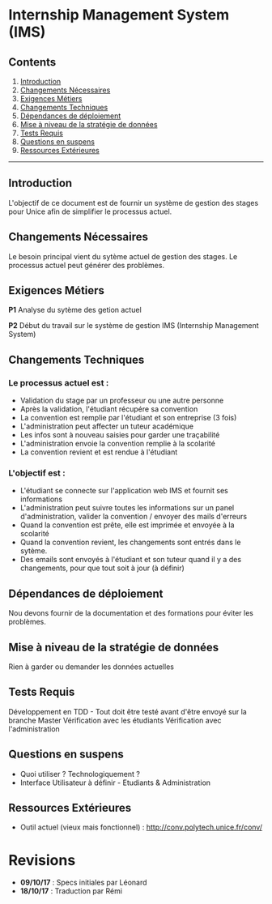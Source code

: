 Internship Management System (IMS)
===

## Contents

1. [Introduction](#introduction)
2. [Changements Nécessaires](#changements-nécessaires)
3. [Exigences Métiers](#exigences-métiers)
4. [Changements Techniques](#changements-techniques)
5. [Dépendances de déploiement](#dépendances-de-déploiement)
6. [Mise à niveau de la stratégie de données](#mise-à-niveau-de-la-stratégie-de-données)
7. [Tests Requis](#tests-requis)
8. [Questions en suspens](#questions-en-suspens)
9. [Ressources Extérieures](#ressources-extérieures)

---

Introduction
---

L'objectif de ce document est de fournir un système de gestion des stages pour Unice afin de simplifier le processus actuel.

Changements Nécessaires
---

Le besoin principal vient du sytème actuel de gestion des stages. Le processus actuel peut générer des problèmes.


Exigences Métiers
---

**P1** Analyse du sytème des getion actuel

**P2** Début du travail sur le système de gestion IMS (Internship Management System)

Changements Techniques
---

### Le processus actuel est :

- Validation du stage par un professeur ou une autre personne
- Après la validation, l'étudiant récupére sa convention
- La convention est remplie par l'étudiant et son entreprise (3 fois)
- L'administration peut affecter un tuteur académique
- Les infos sont à nouveau saisies pour garder une traçabilité
- L'administration envoie la convention remplie à la scolarité
- La convention revient et est rendue à l'étudiant

### L'objectif est :

- L'étudiant se connecte sur l'application web IMS et fournit ses informations
- L'administration peut suivre toutes les informations sur un panel d'administration, valider la convention / envoyer des mails d'erreurs
- Quand la convention est prête, elle est imprimée et envoyée à la scolarité
- Quand la convention revient, les changements sont entrés dans le sytème.
- Des emails sont envoyés à l'étudiant et son tuteur quand il y a des changements, pour que tout soit à jour (à définir)


Dépendances de déploiement
---

Nou devons fournir de la documentation et des formations pour éviter les problèmes.


Mise à niveau de la stratégie de données
---

Rien à garder ou demander les données actuelles


Tests Requis
---

Développement en TDD - Tout doit être testé avant d'être envoyé sur la branche Master
Vérification avec les étudiants
Vérification avec l'administration


Questions en suspens
---

- Quoi utiliser ? Technologiquement ?
- Interface Utilisateur à définir - Etudiants & Administration


Ressources Extérieures
---

- Outil actuel (vieux mais fonctionnel) : http://conv.polytech.unice.fr/conv/


Revisions
===
* **09/10/17** : Specs initiales par Léonard
* **18/10/17** : Traduction par Rémi
 